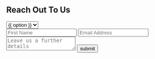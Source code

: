 
  <form method = 'POST' action = 'https://formspree.io/{{site.email}}' id = 'form'>
  <h2>Reach Out To Us</h2>
    <div class = 'funga'>
      <select name='Subject' id='Subject' class='select subject' placeholder='Choose Subject' required>
      {% for option in site.data.options %}
        <option value = '{{option}}'>{{ option }}</option>
      {% endfor %}
    </select>
    </div>
    <input type = 'text' name = 'fname' placeholder = 'First Name' required>
    <input type = 'email' name = 'email' placeholder = 'Email Address' required>
    <textarea placeholder = 'Leave us a further details'></textarea>
    <input type = 'submit' value = 'submit'>
  </form>
